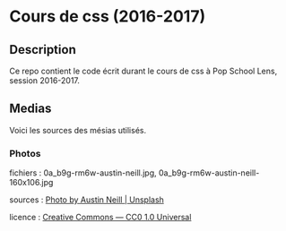 # Cours de css (2016-2017)

## Description

Ce repo contient le code écrit durant le cours de css à Pop School Lens, session 2016-2017.

## Medias

Voici les sources des mésias utilisés.

### Photos

fichiers : 0a_b9g-rm6w-austin-neill.jpg, 0a_b9g-rm6w-austin-neill-160x106.jpg

sources : [Photo by Austin Neill | Unsplash](https://unsplash.com/?photo=0A_b9G-Rm6w)

licence : [Creative Commons — CC0 1.0 Universal](https://creativecommons.org/publicdomain/zero/1.0/)

